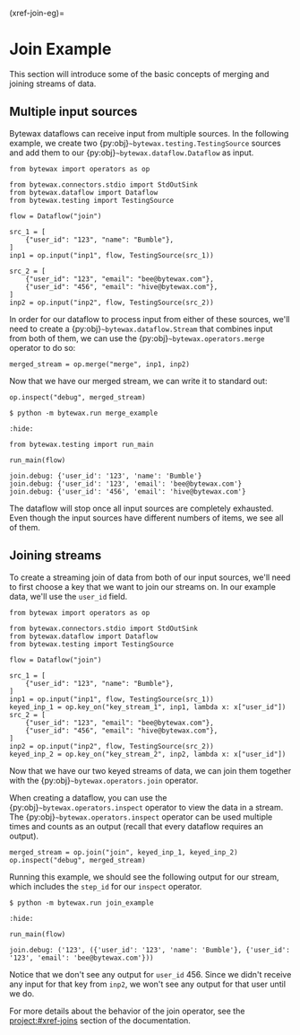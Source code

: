 (xref-join-eg)=
# Join Example

This section will introduce some of the basic concepts of merging and
joining streams of data.

## Multiple input sources

Bytewax dataflows can receive input from multiple sources. In the
following example, we create two
{py:obj}`~bytewax.testing.TestingSource` sources and add them to our
{py:obj}`~bytewax.dataflow.Dataflow` as input.

```{testcode}
from bytewax import operators as op

from bytewax.connectors.stdio import StdOutSink
from bytewax.dataflow import Dataflow
from bytewax.testing import TestingSource

flow = Dataflow("join")

src_1 = [
    {"user_id": "123", "name": "Bumble"},
]
inp1 = op.input("inp1", flow, TestingSource(src_1))

src_2 = [
    {"user_id": "123", "email": "bee@bytewax.com"},
    {"user_id": "456", "email": "hive@bytewax.com"},
]
inp2 = op.input("inp2", flow, TestingSource(src_2))
```

In order for our dataflow to process input from either of these
sources, we'll need to create a {py:obj}`~bytewax.dataflow.Stream`
that combines input from both of them, we can use the
{py:obj}`~bytewax.operators.merge` operator to do so:

```{testcode}
merged_stream = op.merge("merge", inp1, inp2)
```

Now that we have our merged stream, we can write it to standard out:

```{testcode}
op.inspect("debug", merged_stream)
```

```console
$ python -m bytewax.run merge_example
```

```{testcode}
:hide:

from bytewax.testing import run_main

run_main(flow)
```

```{testoutput}
join.debug: {'user_id': '123', 'name': 'Bumble'}
join.debug: {'user_id': '123', 'email': 'bee@bytewax.com'}
join.debug: {'user_id': '456', 'email': 'hive@bytewax.com'}
```

The dataflow will stop once all input sources are completely
exhausted. Even though the input sources have different numbers of
items, we see all of them.

## Joining streams

To create a streaming join of data from both of our input sources,
we'll need to first choose a key that we want to join our streams on.
In our example data, we'll use the `user_id` field.

```{testcode}
from bytewax import operators as op

from bytewax.connectors.stdio import StdOutSink
from bytewax.dataflow import Dataflow
from bytewax.testing import TestingSource

flow = Dataflow("join")

src_1 = [
    {"user_id": "123", "name": "Bumble"},
]
inp1 = op.input("inp1", flow, TestingSource(src_1))
keyed_inp_1 = op.key_on("key_stream_1", inp1, lambda x: x["user_id"])
src_2 = [
    {"user_id": "123", "email": "bee@bytewax.com"},
    {"user_id": "456", "email": "hive@bytewax.com"},
]
inp2 = op.input("inp2", flow, TestingSource(src_2))
keyed_inp_2 = op.key_on("key_stream_2", inp2, lambda x: x["user_id"])
```

Now that we have our two keyed streams of data, we can join them
together with the {py:obj}`~bytewax.operators.join` operator.

When creating a dataflow, you can use the
{py:obj}`~bytewax.operators.inspect` operator to view the data in a
stream. The {py:obj}`~bytewax.operators.inspect` operator can be used
multiple times and counts as an output (recall that every dataflow
requires an output).

```{testcode}
merged_stream = op.join("join", keyed_inp_1, keyed_inp_2)
op.inspect("debug", merged_stream)
```

Running this example, we should see the following output for our
stream, which includes the `step_id` for our `inspect` operator.

```console
$ python -m bytewax.run join_example
```

```{testcode}
:hide:

run_main(flow)
```

```{testoutput}
join.debug: ('123', ({'user_id': '123', 'name': 'Bumble'}, {'user_id': '123', 'email': 'bee@bytewax.com'}))
```

Notice that we don't see any output for `user_id` 456. Since we didn't
receive any input for that key from `inp2`, we won't see any output
for that user until we do.

For more details about the behavior of the join operator, see the
<project:#xref-joins> section of the documentation.

